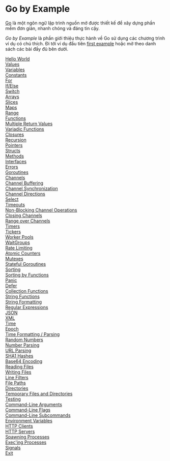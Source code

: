 # Go by Example

<a href="https://golang.org/"><u>Go</u></a> là một ngôn ngữ lập trình nguồn mở được thiết kế để xây dựng phần mềm đơn giản, nhanh chóng và đáng tin cậy.

<i>Go by Example</i> là phần giới thiệu thực hành về Go sử dụng các chương trình ví dụ có chú thích. Đi tới ví dụ đầu tiên <router-link to="./hello-world"><u>first example</u></router-link> hoặc mở theo danh sách các bài đầy đủ bên dưới.

<router-link to="./hello-world"><u>Hello World</u></router-link></br>
<router-link to="./values"><u>Values</u></router-link></br>
<router-link to="./variables"><u>Variables</u></router-link></br>
<router-link to="./constants"><u>Constants</u></router-link></br>
<router-link to="./for"><u>For</u></router-link></br>
<router-link to="./if-else"><u>If/Else</u></router-link></br>
<router-link to="./switch"><u>Switch</u></router-link></br>
<router-link to="#"><u>Arrays</u></router-link></br>
<router-link to="#"><u>Slices</u></router-link></br>
<router-link to="#"><u>Maps</u></router-link></br>
<router-link to="#"><u>Range</u></router-link></br>
<router-link to="#"><u>Functions</u></router-link></br>
<router-link to="#"><u>Multiple Return Values</u></router-link></br>
<router-link to="#"><u>Variadic Functions</u></router-link></br>
<router-link to="#"><u>Closures</u></router-link></br>
<router-link to="#"><u>Recursion</u></router-link></br>
<router-link to="#"><u>Pointers</u></router-link></br>
<router-link to="#"><u>Structs</u></router-link></br>
<router-link to="#"><u>Methods</u></router-link></br>
<router-link to="#"><u>Interfaces</u></router-link></br>
<router-link to="#"><u>Errors</u></router-link></br>
<router-link to="#"><u>Goroutines</u></router-link></br>
<router-link to="#"><u>Channels</u></router-link></br>
<router-link to="#"><u>Channel Buffering</u></router-link></br>
<router-link to="#"><u>Channel Synchronization</u></router-link></br>
<router-link to="#"><u>Channel Directions</u></router-link></br>
<router-link to="#"><u>Select</u></router-link></br>
<router-link to="#"><u>Timeouts</u></router-link></br>
<router-link to="#"><u>Non-Blocking Channel Operations</u></router-link></br>
<router-link to="#"><u>Closing Channels</u></router-link></br>
<router-link to="#"><u>Range over Channels</u></router-link></br>
<router-link to="#"><u>Timers</u></router-link></br>
<router-link to="#"><u>Tickers</u></router-link></br>
<router-link to="#"><u>Worker Pools</u></router-link></br>
<router-link to="#"><u>WaitGroups</u></router-link></br>
<router-link to="#"><u>Rate Limiting</u></router-link></br>
<router-link to="#"><u>Atomic Counters</u></router-link></br>
<router-link to="#"><u>Mutexes</u></router-link></br>
<router-link to="#"><u>Stateful Goroutines</u></router-link></br>
<router-link to="#"><u>Sorting</u></router-link></br>
<router-link to="#"><u>Sorting by Functions</u></router-link></br>
<router-link to="#"><u>Panic</u></router-link></br>
<router-link to="#"><u>Defer</u></router-link></br>
<router-link to="#"><u>Collection Functions</u></router-link></br>
<router-link to="#"><u>String Functions</u></router-link></br>
<router-link to="#"><u>String Formatting</u></router-link></br>
<router-link to="#"><u>Regular Expressions</u></router-link></br>
<router-link to="#"><u>JSON</u></router-link></br>
<router-link to="#"><u>XML</u></router-link></br>
<router-link to="#"><u>Time</u></router-link></br>
<router-link to="#"><u>Epoch</u></router-link></br>
<router-link to="#"><u>Time Formatting / Parsing</u></router-link></br>
<router-link to="#"><u>Random Numbers</u></router-link></br>
<router-link to="#"><u>Number Parsing</u></router-link></br>
<router-link to="#"><u>URL Parsing</u></router-link></br>
<router-link to="#"><u>SHA1 Hashes</u></router-link></br>
<router-link to="#"><u>Base64 Encoding</u></router-link></br>
<router-link to="#"><u>Reading Files</u></router-link></br>
<router-link to="#"><u>Writing Files</u></router-link></br>
<router-link to="#"><u>Line Filters</u></router-link></br>
<router-link to="#"><u>File Paths</u></router-link></br>
<router-link to="#"><u>Directories</u></router-link></br>
<router-link to="#"><u>Temporary Files and Directories</u></router-link></br>
<router-link to="#"><u>Testing</u></router-link></br>
<router-link to="#"><u>Command-Line Arguments</u></router-link></br>
<router-link to="#"><u>Command-Line Flags</u></router-link></br>
<router-link to="#"><u>Command-Line Subcommands</u></router-link></br>
<router-link to="#"><u>Environment Variables</u></router-link></br>
<router-link to="#"><u>HTTP Clients</u></router-link></br>
<router-link to="#"><u>HTTP Servers</u></router-link></br>
<router-link to="#"><u>Spawning Processes</u></router-link></br>
<router-link to="#"><u>Exec'ing Processes</u></router-link></br>
<router-link to="#"><u>Signals</u></router-link></br>
<router-link to="#"><u>Exit</u></router-link></br>




